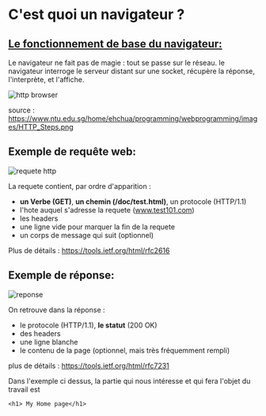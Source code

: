 # C'est quoi un navigateur ?

## [Le fonctionnement de base du navigateur:](https://www.ntu.edu.sg/home/ehchua/programming/webprogramming/HTTP_Basics.html)

Le navigateur ne fait pas de magie : tout se passe sur le réseau.  le navigateur interroge le serveur distant sur une socket, récupère la réponse, l'interprète, et l'affiche.

![http browser](https://www.ntu.edu.sg/home/ehchua/programming/webprogramming/images/HTTP_Steps.png)

source : https://www.ntu.edu.sg/home/ehchua/programming/webprogramming/images/HTTP_Steps.png

## Exemple de requête web:

![requete http](https://www.ntu.edu.sg/home/ehchua/programming/webprogramming/images/HTTP_RequestMessageExample.png)

La requete contient, par ordre d'apparition :
* **un Verbe (GET)**, **un chemin (/doc/test.html)**, un protocole (HTTP/1.1)
* l'hote auquel s'adresse la requete (www.test101.com)
* les headers
* une ligne vide pour marquer la fin de la requete
* un corps de message qui suit (optionnel)

Plus de détails : https://tools.ietf.org/html/rfc2616

## Exemple de réponse:

![reponse](https://www.ntu.edu.sg/home/ehchua/programming/webprogramming/images/HTTP_ResponseMessageExample.png)

On retrouve dans la réponse :
* le protocole (HTTP/1.1), **le statut** (200 OK)
* des headers 
* une ligne blanche
* le contenu de la page (optionnel, mais très fréquemment rempli)
 
plus de détails : https://tools.ietf.org/html/rfc7231

Dans l'exemple ci dessus, la partie qui nous intéresse et qui fera l'objet du travail est 

```<h1> My Home page</h1>```